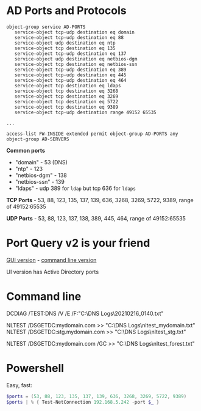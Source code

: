# AD Ports and Protocols
```asa
object-group service AD-PORTS
   service-object tcp-udp destination eq domain 
   service-object tcp-udp destination eq 88 
   service-object udp destination eq ntp 
   service-object tcp destination eq 135 
   service-object tcp-udp destination eq 137 
   service-object udp destination eq netbios-dgm 
   service-object tcp destination eq netbios-ssn 
   service-object tcp-udp destination eq 389 
   service-object tcp-udp destination eq 445 
   service-object tcp-udp destination eq 464 
   service-object tcp destination eq ldaps 
   service-object tcp destination eq 3268 
   service-object tcp destination eq 3269 
   service-object tcp destination eq 5722 
   service-object tcp destination eq 9389 
   service-object tcp-udp destination range 49152 65535 
   
...

access-list FW-INSIDE extended permit object-group AD-PORTS any object-group AD-SERVERS 
 ```
 
**Common ports**
- "domain" - 53 (DNS)
- "ntp" - 123
- "netbios-dgm" - 138
- "netbios-ssn" - 139
- "ldaps" - udp 389 for `ldap` but tcp 636 for `ldaps`
 
**TCP Ports** - 53, 88, 123, 135, 137, 139, 636, 3268, 3269, 5722, 9389, range of 49152:65535

**UDP Ports** - 53, 88, 123, 137, 138, 389, 445, 464, range of 49152:65535

# Port Query v2 is your friend

[GUI version](https://www.microsoft.com/en-us/download/details.aspx?id=24009) - [command line version](https://www.microsoft.com/en-us/download/details.aspx?id=17148)

UI version has Active Directory ports

# Command line

DCDIAG /TEST:DNS /V /E /F:"C:\DNS Logs\20210216_0140.txt"

NLTEST /DSGETDC:mydomain.com >> "C:\DNS Logs\nltest_mydomain.txt"
NLTEST /DSGETDC:stg.mydomain.com >> "C:\DNS Logs\nltest_stg.txt"

NLTEST /DSGETDC:mydomain.com /GC >> "C:\DNS Logs\nltest_forest.txt"

# Powershell

Easy, fast:

```powershell
$ports = (53, 88, 123, 135, 137, 139, 636, 3268, 3269, 5722, 9389)
$ports | % { Test-NetConnection 192.168.5.242 -port $_ }
```

